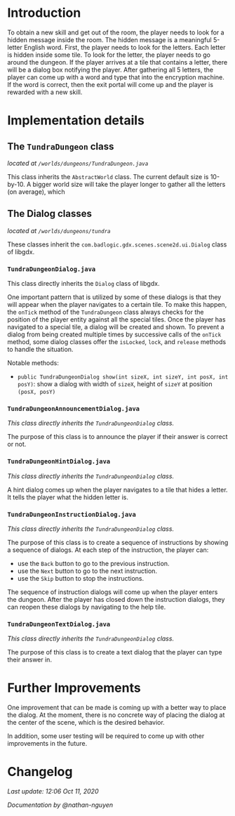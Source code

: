 # Introduction

To obtain a new skill and get out of the room, the player needs to look for a hidden message inside the room. The hidden message is a meaningful 5-letter English word. First, the player needs to look for the letters. Each letter is hidden inside some tile. To look for the letter, the player needs to go around the dungeon. If the player arrives at a tile that contains a letter, there will be a dialog box notifying the player. After gathering all 5 letters, the player can come up with a word and type that into the encryption machine. If the word is correct, then the exit portal will come up and the player is rewarded with a new skill.

# Implementation details

## The `TundraDungeon` class

*located at `/worlds/dungeons/TundraDungeon.java`*

This class inherits the `AbstractWorld` class. The current default size is 10-by-10. A bigger world size will take the player longer to gather all the letters (on average), which 

## The Dialog classes

*located at `/worlds/dungeons/tundra`*

These classes inherit the `com.badlogic.gdx.scenes.scene2d.ui.Dialog` class of libgdx.

### `TundraDungeonDialog.java`

This class directly inherits the `Dialog` class of libgdx.

One important pattern that is utilized by some of these dialogs is that they will appear when the player navigates to a certain tile. To make this happen, the `onTick` method of the `TundraDungeon` class always checks for the position of the player entity against all the special tiles. Once the player has navigated to a special tile, a dialog will be created and shown. To prevent a dialog from being created multiple times by successive calls of the `onTick` method, some dialog classes offer the `isLocked`, `lock`, and `release` methods to handle the situation.

Notable methods:

- `public TundraDungeonDialog show(int sizeX, int sizeY, int posX, int posY)`: show a dialog with width of `sizeX`, height of `sizeY` at position `(posX, posY)`

### `TundraDungeonAnnouncementDialog.java`

*This class directly inherits the `TundraDungeonDialog` class.*

The purpose of this class is to announce the player if their answer is correct or not.

### `TundraDungeonHintDialog.java`

*This class directly inherits the `TundraDungeonDialog` class.*

A hint dialog comes up when the player navigates to a tile that hides a letter. It tells the player what the hidden letter is.

### `TundraDungeonInstructionDialog.java`

*This class directly inherits the `TundraDungeonDialog` class.*

The purpose of this class is to create a sequence of instructions by showing a sequence of dialogs. At each step of the instruction, the player can:

- use the `Back` button to go to the previous instruction.
- use the `Next` button to go to the next instruction.
- use the `Skip` button to stop the instructions.

The sequence of instruction dialogs will come up when the player enters the dungeon. After the player has closed down the instruction dialogs, they can reopen these dialogs by navigating to the help tile.

### `TundraDungeonTextDialog.java`

*This class directly inherits the `TundraDungeonDialog` class.*

The purpose of this class is to create a text dialog that the player can type their answer in.

# Further Improvements

One improvement that can be made is coming up with a better way to place the dialog. At the moment, there is no concrete way of placing the dialog at the center of the scene, which is the desired behavior.

In addition, some user testing will be required to come up with other improvements in the future.

# Changelog

*Last update: 12:06 Oct 11, 2020*

*Documentation by @nathan-nguyen*